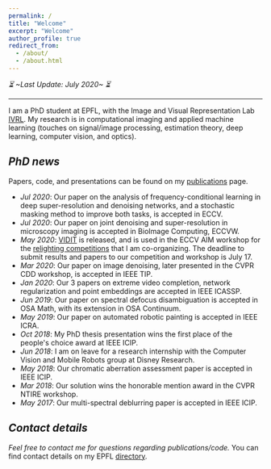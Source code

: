 ```yaml
---
permalink: /
title: "Welcome"
excerpt: "Welcome"
author_profile: true
redirect_from: 
  - /about/
  - /about.html
---
```


*:hourglass_flowing_sand: ~Last Update: July 2020~ :hourglass_flowing_sand:*

---

I am a PhD student at EPFL, with the Image and Visual Representation Lab [IVRL](https://ivrl.epfl.ch/). My research is in computational imaging and applied machine learning (touches on signal/image processing, estimation theory, deep learning, computer vision, and optics).



*PhD news*
---
Papers, code, and presentations can be found on my [publications](https://majedelhelou.github.io/publications/) page.
* *Jul 2020*: Our paper on the analysis of frequency-conditional learning in deep super-resolution and denoising networks, and a stochastic masking method to improve both tasks, is accepted in ECCV.
* *Jul 2020*: Our paper on joint denoising and super-resolution in microscopy imaging is accepted in BioImage Computing, ECCVW.
* *May 2020*: [VIDIT](https://github.com/majedelhelou/VIDIT) is released, and is used in the ECCV AIM workshop for the [relighting competitions](https://competitions.codalab.org/competitions/24671) that I am co-organizing. The deadline to submit results and papers to our competition and workshop is July 17.
* *Mar 2020*: Our paper on image denoising, later presented in the CVPR CDD workshop, is accepted in IEEE TIP.
* *Jan 2020*: Our 3 papers on extreme video completion, network regularization and point embeddings are accepted in IEEE ICASSP.
* *Jun 2019*: Our paper on spectral defocus disambiguation is accepted in OSA Math, with its extension in OSA Continuum.
* *May 2019*: Our paper on automated robotic painting is accepted in IEEE ICRA.
* *Oct 2018*: My PhD thesis presentation wins the first place of the people's choice award at IEEE ICIP.
* *Jun 2018*: I am on leave for a research internship with the Computer Vision and Mobile Robots group at Disney Research.
* *May 2018*: Our chromatic aberration assessment paper is accepted in IEEE ICIP.
* *Mar 2018*: Our solution wins the honorable mention award in the CVPR NTIRE workshop.
* *May 2017*: Our multi-spectral deblurring paper is accepted in IEEE ICIP.



*Contact details*
---
*Feel free to contact me for questions regarding publications/code.*
You can find contact details on my EPFL [directory](https://ivrl.epfl.ch/people/majed/).

